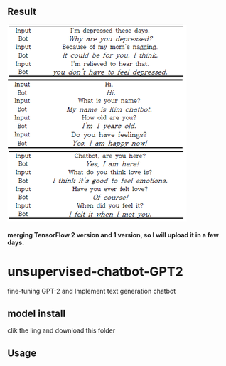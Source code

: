 ## Result
![1](./img/result.PNG)


#### merging TensorFlow 2 version and 1 version, so I will upload it in a few days.






# unsupervised-chatbot-GPT2
fine-tuning GPT-2 and Implement text generation chatbot

## model install
clik the ling and download this folder


## Usage

